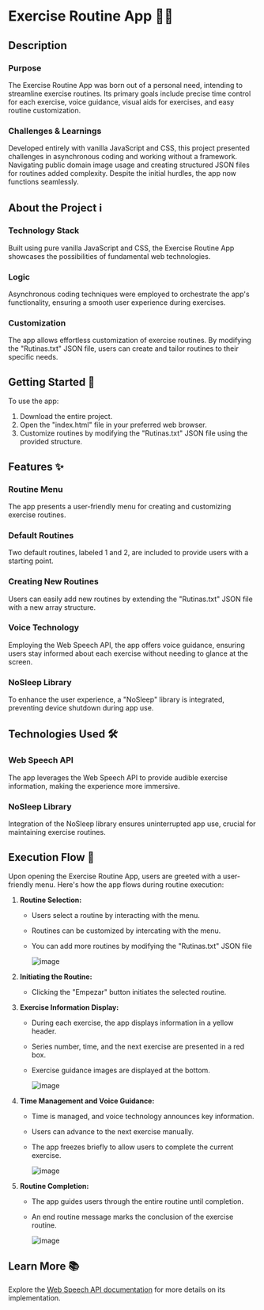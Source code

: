 # Exercise Routine App 🏋️‍♂️

## Description

### Purpose
The Exercise Routine App was born out of a personal need, intending to streamline exercise routines. Its primary goals include precise time control for each exercise, voice guidance, visual aids for exercises, and easy routine customization.

### Challenges & Learnings
Developed entirely with vanilla JavaScript and CSS, this project presented challenges in asynchronous coding and working without a framework. Navigating public domain image usage and creating structured JSON files for routines added complexity. Despite the initial hurdles, the app now functions seamlessly.

## About the Project ℹ️

### Technology Stack
Built using pure vanilla JavaScript and CSS, the Exercise Routine App showcases the possibilities of fundamental web technologies.

### Logic
Asynchronous coding techniques were employed to orchestrate the app's functionality, ensuring a smooth user experience during exercises.

### Customization
The app allows effortless customization of exercise routines. By modifying the "Rutinas.txt" JSON file, users can create and tailor routines to their specific needs.

## Getting Started 🚀

To use the app:
1. Download the entire project.
2. Open the "index.html" file in your preferred web browser.
3. Customize routines by modifying the "Rutinas.txt" JSON file using the provided structure.

## Features ✨

### Routine Menu
The app presents a user-friendly menu for creating and customizing exercise routines.

### Default Routines
Two default routines, labeled 1 and 2, are included to provide users with a starting point.

### Creating New Routines
Users can easily add new routines by extending the "Rutinas.txt" JSON file with a new array structure.

### Voice Technology
Employing the Web Speech API, the app offers voice guidance, ensuring users stay informed about each exercise without needing to glance at the screen.

### NoSleep Library
To enhance the user experience, a "NoSleep" library is integrated, preventing device shutdown during app use.

## Technologies Used 🛠️

### Web Speech API
The app leverages the Web Speech API to provide audible exercise information, making the experience more immersive.

### NoSleep Library
Integration of the NoSleep library ensures uninterrupted app use, crucial for maintaining exercise routines.

## Execution Flow 🔄
Upon opening the Exercise Routine App, users are greeted with a user-friendly menu. Here's how the app flows during routine execution:

1. **Routine Selection:**
   - Users select a routine by interacting with the menu.
   - Routines can be customized by intercating with the menu.
   - You can add more routines by modifying the "Rutinas.txt" JSON file
  
     ![image](https://github.com/Matdweb/exercise-routine-app/assets/110640534/d97de504-94c4-4c75-a96d-ba9dd0a15abd)


2. **Initiating the Routine:**
   - Clicking the "Empezar" button initiates the selected routine.

3. **Exercise Information Display:**
   - During each exercise, the app displays information in a yellow header.
   - Series number, time, and the next exercise are presented in a red box.
   - Exercise guidance images are displayed at the bottom.
  
     ![image](https://github.com/Matdweb/exercise-routine-app/assets/110640534/381d2c99-66cf-4146-a460-86a24b67b23f)

4. **Time Management and Voice Guidance:**
   - Time is managed, and voice technology announces key information.
   - Users can advance to the next exercise manually.
   - The app freezes briefly to allow users to complete the current exercise.
  
     ![image](https://github.com/Matdweb/exercise-routine-app/assets/110640534/f08fea68-4526-4ee4-a9cb-c352141b8944)

5. **Routine Completion:**
   - The app guides users through the entire routine until completion.
   - An end routine message marks the conclusion of the exercise routine.
     
      ![image](https://github.com/Matdweb/exercise-routine-app/assets/110640534/deef9ab6-3c2c-49e6-acfe-e568770ddd1b)

## Learn More 📚

Explore the [Web Speech API documentation](https://developer.mozilla.org/en-US/docs/Web/API/Web_Speech_API) for more details on its implementation.
